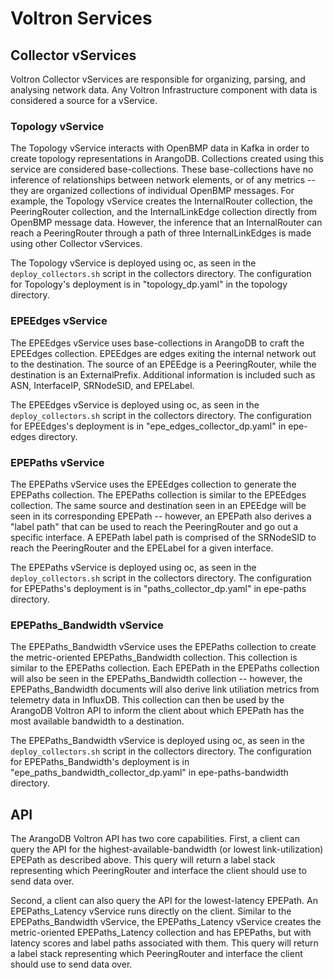 # Voltron Services

## Collector vServices
Voltron Collector vServices are responsible for organizing, parsing, and analysing network data. Any Voltron Infrastructure component with data is considered a source for a vService. 

### Topology vService
The Topology vService interacts with OpenBMP data in Kafka in order to create topology representations in ArangoDB.
Collections created using this service are considered base-collections. These base-collections have no inference of relationships between network elements, or of any metrics -- they are organized collections of individual OpenBMP messages.
For example, the Topology vService creates the InternalRouter collection, the PeeringRouter collection, and the InternalLinkEdge collection directly from OpenBMP message data.
However, the inference that an InternalRouter can reach a PeeringRouter through a path of three InternalLinkEdges is made using other Collector vServices.

The Topology vService is deployed using oc, as seen in the `deploy_collectors.sh` script in the collectors directory. 
The configuration for Topology's deployment is in "topology_dp.yaml" in the topology directory.

### EPEEdges vService
The EPEEdges vService uses base-collections in ArangoDB to craft the EPEEdges collection. EPEEdges are edges exiting the internal network out to the destination.
The source of an EPEEdge is a PeeringRouter, while the destination is an ExternalPrefix. Additional information is included such as ASN, InterfaceIP, SRNodeSID, and EPELabel.

The EPEEdges vService is deployed using oc, as seen in the `deploy_collectors.sh` script in the collectors directory. 
The configuration for EPEEdges's deployment is in "epe_edges_collector_dp.yaml" in epe-edges directory.

### EPEPaths vService
The EPEPaths vService uses the EPEEdges collection to generate the EPEPaths collection. The EPEPaths collection is similar to the EPEEdges collection.
The same source and destination seen in an EPEEdge will be seen in its corresponding EPEPath -- however, an EPEPath also derives a "label path" that can be used to reach the PeeringRouter and go out a specific interface.
A EPEPath label path is comprised of the SRNodeSID to reach the PeeringRouter and the EPELabel for a given interface.

The EPEPaths vService is deployed using oc, as seen in the `deploy_collectors.sh` script in the collectors directory. 
The configuration for EPEPaths's deployment is in "paths_collector_dp.yaml" in epe-paths directory.

### EPEPaths_Bandwidth vService
The EPEPaths_Bandwidth vService uses the EPEPaths collection to create the metric-oriented EPEPaths_Bandwidth collection. This collection is similar to the EPEPaths collection.
Each EPEPath in the EPEPaths collection  will also be seen in the EPEPaths_Bandwidth collection -- however, the EPEPaths_Bandwidth documents will also derive link utiliation metrics from telemetry data in InfluxDB. 
This collection can then be used by the ArangoDB Voltron API to inform the client about which EPEPath has the most available bandwidth to a destination. 

The EPEPaths_Bandwidth vService is deployed using oc, as seen in the `deploy_collectors.sh` script in the collectors directory. 
The configuration for EPEPaths_Bandwidth's deployment is in "epe_paths_bandwidth_collector_dp.yaml" in epe-paths-bandwidth directory.

## API
The ArangoDB Voltron API has two core capabilities.
First, a client can query the API for the highest-available-bandwidth (or lowest link-utilization) EPEPath as described above. 
This query will return a label stack representing which PeeringRouter and interface the client should use to send data over.

Second, a client can also query the API for the lowest-latency EPEPath. 
An EPEPaths_Latency vService runs directly on the client. 
Similar to the EPEPaths_Bandwidth vService, the EPEPaths_Latency vService creates the metric-oriented EPEPaths_Latency collection and has EPEPaths, but with latency scores and label paths associated with them.
This query will return a label stack representing which PeeringRouter and interface the client should use to send data over.
